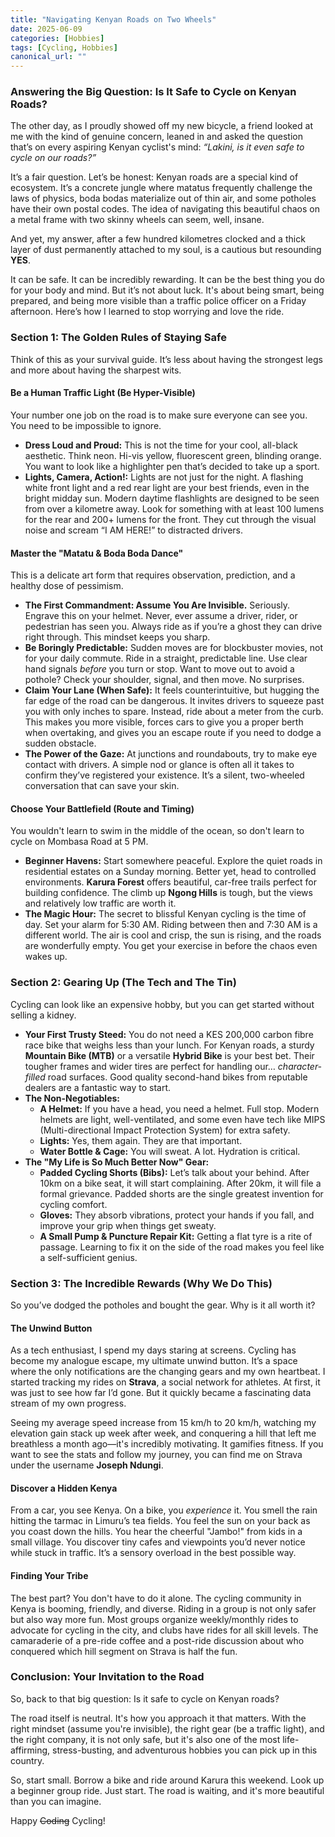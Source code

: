 ```yaml
---
title: "Navigating Kenyan Roads on Two Wheels"
date: 2025-06-09
categories: [Hobbies]
tags: [Cycling, Hobbies]
canonical_url: ""
---
```



### **Answering the Big Question: Is It Safe to Cycle on Kenyan Roads?**

The other day, as I proudly showed off my new bicycle, a friend looked at me with the kind of genuine concern, leaned in and asked the question that’s on every aspiring Kenyan cyclist's mind: *“Lakini, is it even safe to cycle on our roads?”*

It’s a fair question. Let’s be honest: Kenyan roads are a special kind of ecosystem. It’s a concrete jungle where matatus frequently challenge the laws of physics, boda bodas materialize out of thin air, and some potholes have their own postal codes. The idea of navigating this beautiful chaos on a metal frame with two skinny wheels can seem, well, insane.

And yet, my answer, after a few hundred kilometres clocked and a thick layer of dust permanently attached to my soul, is a cautious but resounding **YES**.

It can be safe. It can be incredibly rewarding. It can be the best thing you do for your body and mind. But it’s not about luck. It's about being smart, being prepared, and being more visible than a traffic police officer on a Friday afternoon. Here’s how I learned to stop worrying and love the ride.

### **Section 1: The Golden Rules of Staying Safe**

Think of this as your survival guide. It’s less about having the strongest legs and more about having the sharpest wits.

#### **Be a Human Traffic Light (Be Hyper-Visible)**

Your number one job on the road is to make sure everyone can see you. You need to be impossible to ignore.

* **Dress Loud and Proud:** This is not the time for your cool, all-black aesthetic. Think neon. Hi-vis yellow, fluorescent green, blinding orange. You want to look like a highlighter pen that’s decided to take up a sport.
* **Lights, Camera, Action!:** Lights are not just for the night. A flashing white front light and a red rear light are your best friends, even in the bright midday sun. Modern daytime flashlights are designed to be seen from over a kilometre away. Look for something with at least 100 lumens for the rear and 200+ lumens for the front. They cut through the visual noise and scream “I AM HERE!” to distracted drivers.

#### **Master the "Matatu & Boda Boda Dance"**

This is a delicate art form that requires observation, prediction, and a healthy dose of pessimism.

* **The First Commandment: Assume You Are Invisible.** Seriously. Engrave this on your helmet. Never, ever assume a driver, rider, or pedestrian has seen you. Always ride as if you’re a ghost they can drive right through. This mindset keeps you sharp.
* **Be Boringly Predictable:** Sudden moves are for blockbuster movies, not for your daily commute. Ride in a straight, predictable line. Use clear hand signals *before* you turn or stop. Want to move out to avoid a pothole? Check your shoulder, signal, and then move. No surprises.
* **Claim Your Lane (When Safe):** It feels counterintuitive, but hugging the far edge of the road can be dangerous. It invites drivers to squeeze past you with only inches to spare. Instead, ride about a meter from the curb. This makes you more visible, forces cars to give you a proper berth when overtaking, and gives you an escape route if you need to dodge a sudden obstacle.
* **The Power of the Gaze:** At junctions and roundabouts, try to make eye contact with drivers. A simple nod or glance is often all it takes to confirm they’ve registered your existence. It’s a silent, two-wheeled conversation that can save your skin.

#### **Choose Your Battlefield (Route and Timing)**

You wouldn't learn to swim in the middle of the ocean, so don't learn to cycle on Mombasa Road at 5 PM.

* **Beginner Havens:** Start somewhere peaceful. Explore the quiet roads in residential estates on a Sunday morning. Better yet, head to controlled environments. **Karura Forest** offers beautiful, car-free trails perfect for building confidence. The climb up **Ngong Hills** is tough, but the views and relatively low traffic are worth it.
* **The Magic Hour:** The secret to blissful Kenyan cycling is the time of day. Set your alarm for 5:30 AM. Riding between then and 7:30 AM is a different world. The air is cool and crisp, the sun is rising, and the roads are wonderfully empty. You get your exercise in before the chaos even wakes up.

### **Section 2: Gearing Up (The Tech and The Tin)**

Cycling can look like an expensive hobby, but you can get started without selling a kidney.

* **Your First Trusty Steed:** You do not need a KES 200,000 carbon fibre race bike that weighs less than your lunch. For Kenyan roads, a sturdy **Mountain Bike (MTB)** or a versatile **Hybrid Bike** is your best bet. Their tougher frames and wider tires are perfect for handling our… *character-filled* road surfaces. Good quality second-hand bikes from reputable dealers are a fantastic way to start.
* **The Non-Negotiables:**
  * **A Helmet:** If you have a head, you need a helmet. Full stop. Modern helmets are light, well-ventilated, and some even have tech like MIPS (Multi-directional Impact Protection System) for extra safety.
  * **Lights:** Yes, them again. They are that important.
  * **Water Bottle & Cage:** You will sweat. A lot. Hydration is critical.
* **The "My Life is So Much Better Now" Gear:**
  * **Padded Cycling Shorts (Bibs):** Let’s talk about your behind. After 10km on a bike seat, it will start complaining. After 20km, it will file a formal grievance. Padded shorts are the single greatest invention for cycling comfort.
  * **Gloves:** They absorb vibrations, protect your hands if you fall, and improve your grip when things get sweaty.
  * **A Small Pump & Puncture Repair Kit:** Getting a flat tyre is a rite of passage. Learning to fix it on the side of the road makes you feel like a self-sufficient genius.

### **Section 3: The Incredible Rewards (Why We Do This)**

So you’ve dodged the potholes and bought the gear. Why is it all worth it?

#### **The Unwind Button**

As a tech enthusiast, I spend my days staring at screens. Cycling has become my analogue escape, my ultimate unwind button. It’s a space where the only notifications are the changing gears and my own heartbeat. I started tracking my rides on **Strava**, a social network for athletes. At first, it was just to see how far I’d gone. But it quickly became a fascinating data stream of my own progress.

Seeing my average speed increase from 15 km/h to 20 km/h, watching my elevation gain stack up week after week, and conquering a hill that left me breathless a month ago—it's incredibly motivating. It gamifies fitness. If you want to see the stats and follow my journey, you can find me on Strava under the username **Joseph Ndungi**.

#### **Discover a Hidden Kenya**

From a car, you see Kenya. On a bike, you *experience* it. You smell the rain hitting the tarmac in Limuru’s tea fields. You feel the sun on your back as you coast down the hills. You hear the cheerful "Jambo!" from kids in a small village. You discover tiny cafes and viewpoints you’d never notice while stuck in traffic. It’s a sensory overload in the best possible way.

#### **Finding Your Tribe**

The best part? You don't have to do it alone. The cycling community in Kenya is booming, friendly, and diverse. Riding in a group is not only safer but also way more fun. Most groups organize weekly/monthly rides to advocate for cycling in the city, and clubs have rides for all skill levels. The camaraderie of a pre-ride coffee and a post-ride discussion about who conquered which hill segment on Strava is half the fun.

### **Conclusion: Your Invitation to the Road**

So, back to that big question: Is it safe to cycle on Kenyan roads?

The road itself is neutral. It's how you approach it that matters. With the right mindset (assume you're invisible), the right gear (be a traffic light), and the right company, it is not only safe, but it's also one of the most life-affirming, stress-busting, and adventurous hobbies you can pick up in this country.

So, start small. Borrow a bike and ride around Karura this weekend. Look up a beginner group ride. Just start. The road is waiting, and it's more beautiful than you can imagine.

Happy ~~Coding~~ Cycling!
